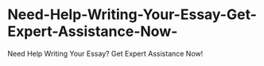 # Need-Help-Writing-Your-Essay-Get-Expert-Assistance-Now-
Need Help Writing Your Essay? Get Expert Assistance Now!
